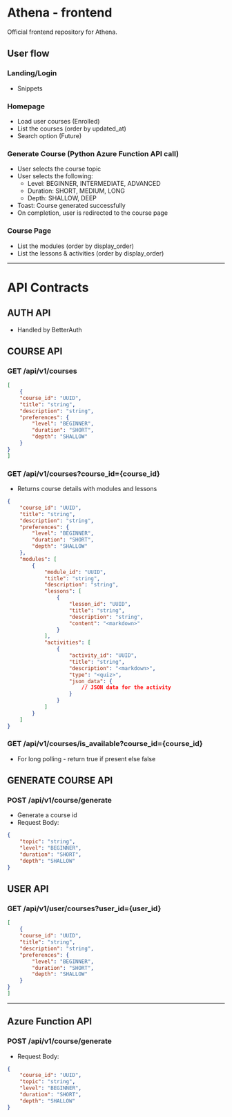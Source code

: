 # Athena - frontend

Official frontend repository for Athena.


## User flow 
### Landing/Login
- Snippets

### Homepage
- Load user courses (Enrolled)
- List the courses (order by updated_at)
- Search option (Future)

### Generate Course (Python Azure Function API call)
- User selects the course topic 
- User selects the following:
    - Level: BEGINNER, INTERMEDIATE, ADVANCED 
    - Duration: SHORT, MEDIUM, LONG
    - Depth: SHALLOW, DEEP
- Toast: Course generated successfully
- On completion, user is redirected to the course page

### Course Page
- List the modules (order by display_order)
- List the lessons & activities (order by display_order)


---

# API Contracts

## AUTH API
- Handled by BetterAuth

## COURSE API

### GET /api/v1/courses

```json
[
    {
    "course_id": "UUID",
    "title": "string",
    "description": "string",
    "preferences": {
        "level": "BEGINNER",
        "duration": "SHORT",
        "depth": "SHALLOW"
    }
}
]
```

### GET /api/v1/courses?course_id={course_id}
- Returns course details with modules and lessons
```json
{
    "course_id": "UUID",
    "title": "string",
    "description": "string",
    "preferences": {
        "level": "BEGINNER",
        "duration": "SHORT",
        "depth": "SHALLOW"
    },
    "modules": [
        {
            "module_id": "UUID",
            "title": "string",
            "description": "string",
            "lessons": [
                {
                    "lesson_id": "UUID",
                    "title": "string",
                    "description": "string",
                    "content": "<markdown>"
                }
            ],
            "activities": [
                {
                    "activity_id": "UUID",
                    "title": "string",
                    "description": "<markdown>",
                    "type": "<quiz>",
                    "json_data": {
                        // JSON data for the activity
                    }
                }
            ]
        }
    ]
}
```

### GET /api/v1/courses/is_available?course_id={course_id}
- For long polling - return true if present else false


## GENERATE COURSE API

### POST /api/v1/course/generate
- Generate a course id
- Request Body:
```json
{
    "topic": "string",
    "level": "BEGINNER",
    "duration": "SHORT",
    "depth": "SHALLOW"
}
```

## USER API

### GET /api/v1/user/courses?user_id={user_id}

```json
[
    {
    "course_id": "UUID",
    "title": "string",
    "description": "string",
    "preferences": {
        "level": "BEGINNER",
        "duration": "SHORT",
        "depth": "SHALLOW"
    }
}
]
```
---

## Azure Function API
### POST /api/v1/course/generate
- Request Body:
```json
{
    "course_id": "UUID",
    "topic": "string",
    "level": "BEGINNER",
    "duration": "SHORT",
    "depth": "SHALLOW"
}
```
